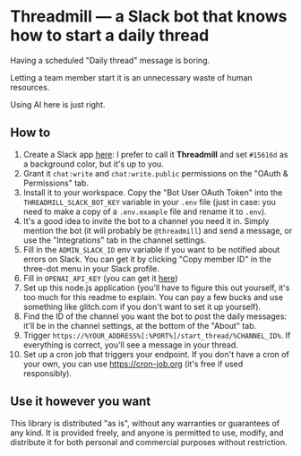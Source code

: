 # Threadmill — a Slack bot that knows how to start a daily thread

Having a scheduled "Daily thread" message is boring.

Letting a team member start it is an unnecessary waste of human resources.

Using AI here is just right.

## How to

1. Create a Slack app [here](https://api.slack.com/apps/): I prefer to call it **Threadmill** and set `#15616d` as a background color, but it's up to you.
2. Grant it `chat:write` and `chat:write.public` permissions on the "OAuth & Permissions" tab.
3. Install it to your workspace. Copy the "Bot User OAuth Token" into the `THREADMILL_SLACK_BOT_KEY` variable in your `.env` file (just in case: you need to make a copy of a `.env.example` file and rename it to `.env`).
4. It's a good idea to invite the bot to a channel you need it in. Simply mention the bot (it will probably be `@threadmill`) and send a message, or use the "Integrations" tab in the channel settings.
5. Fill in the `ADMIN_SLACK_ID` env variable if you want to be notified about errors on Slack. You can get it by clicking "Copy member ID" in the three-dot menu in your Slack profile.
6. Fill in `OPENAI_API_KEY` (you can get it [here](https://platform.openai.com/api-keys))
7. Set up this node.js application (you'll have to figure this out yourself, it's too much for this readme to explain. You can pay a few bucks and use something like glitch.com if you don't want to set it up yourself).
8. Find the ID of the channel you want the bot to post the daily messages: it'll be in the channel settings, at the bottom of the "About" tab.
9. Trigger `https://%YOUR_ADDRESS%[:%PORT%]/start_thread/%CHANNEL_ID%`. If everything is correct, you'll see a message in your thread.
10. Set up a cron job that triggers your endpoint. If you don't have a cron of your own, you can use <https://cron-job.org> (it's free if used responsibly).

## Use it however you want

This library is distributed "as is", without any warranties or guarantees of any kind. It is provided freely, and anyone is permitted to use, modify, and distribute it for both personal and commercial purposes without restriction.
